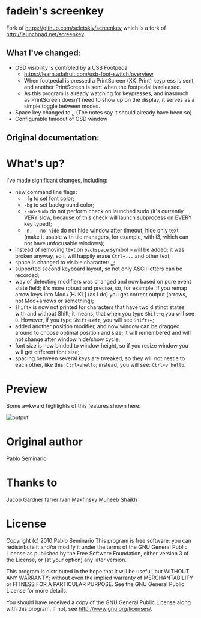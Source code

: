 fadein's screenkey
==================

Fork of https://github.com/seletskiy/screenkey
which is a fork of http://launchpad.net/screenkey


## What I've changed:

*	OSD visibility is controled by a USB Footpedal
	*	https://learn.adafruit.com/usb-foot-switch/overview
	*	When footpedal is pressed a PrintScreen (XK_Print) keypress is sent,
		and another PrintScreen is sent when the footpedal is released.
	*	As this program is already watching for keypresses, and inasmuch as
		PrintScreen doesn't need to show up on the display, it serves as a
		simple toggle between modes.
*	Space key changed to `␣` (The notes say it should already have been so)
*	Configurable timeout of OSD window

## Original documentation:

What's up?
==========

I've made significant changes, including:

* new command line flags:
  * `-fg` to set font color;
  * `-bg` to set background color;
  * `--no-sudo` do not perform check on launched sudo (it's currently VERY slow,
    because of this check will launch subprocess on EVERY key typed);
  * `-n, --no-hide` do not hide window after timeout, hide only text (make it
    usable with tile managers, for example, with i3, which can not have
    unfocusable windows);
* instead of removing text on `backspace` symbol `⌫` will be added; it was
  broken anyway, so it will happily erase `Ctrl+...` and other text;
* space is changed to visible character: `␣`;
* supported second keyboard layout, so not only ASCII letters can be recorded;
* way of detecting modifiers was changed and now based on pure event state
  field; it's more robust and precise, so, for example, if you remap arrow
  keys into Mod+\[HJKL\] (as I do) you get correct output (arrows, not Mod+arrows
  or something);
* `Shift+` is now not printed for characters that have two distinct states
  with and without Shift; it means, that when you type `Shift+q` you will see
  `Q`. However, if you type `Shift+Left`, you will see `Shift+←`;
* added another position modifier, and now window can be dragged around to
  choose optimal position and size; it will remembered and will not change
  after window hide/show cycle;
* font size is now binded to window height, so if you resize window you will
  get different font size;
* spacing between several keys are tweaked, so they will not nestle to each
  other, like this: `Ctrl+vhello`; instead, you will see: `Ctrl+v hello`.

Preview
=======
Some awkward highlights of this features shown here:

![output](https://cloud.githubusercontent.com/assets/674812/3472704/d75e249e-02ce-11e4-90f0-d65b575b1574.gif)

Original author
===============
Pablo Seminario

Thanks to
=========
Jacob Gardner
farrer
Ivan Makfinsky
Muneeb Shaikh

License
=======
Copyright (c) 2010 Pablo Seminario 
This program is free software: you can redistribute it and/or modify
it under the terms of the GNU General Public License as published by
the Free Software Foundation, either version 3 of the License, or
(at your option) any later version.

This program is distributed in the hope that it will be useful,
but WITHOUT ANY WARRANTY; without even the implied warranty of
MERCHANTABILITY or FITNESS FOR A PARTICULAR PURPOSE.  See the
GNU General Public License for more details.

You should have received a copy of the GNU General Public License
along with this program.  If not, see <http://www.gnu.org/licenses/>.
